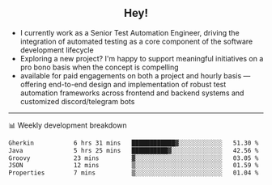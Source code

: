 <h2 align="center">Hey!</h2>

- I currently work as a Senior Test Automation Engineer, driving the integration of automated testing as a core component of the software development lifecycle
- Exploring a new project? I'm happy to support meaningful initiatives on a pro bono basis when the concept is compelling
-  available for paid engagements on both a project and hourly basis — offering end-to-end design and implementation of robust test automation frameworks across frontend and backend systems and customized discord/telegram bots
  
  -------
  
📊 Weekly development breakdown

<!--START_SECTION:waka-->

```txt
Gherkin           6 hrs 31 mins   ████████████▓░░░░░░░░░░░░   51.30 %
Java              5 hrs 25 mins   ██████████▓░░░░░░░░░░░░░░   42.56 %
Groovy            23 mins         ▓░░░░░░░░░░░░░░░░░░░░░░░░   03.05 %
JSON              12 mins         ▒░░░░░░░░░░░░░░░░░░░░░░░░   01.59 %
Properties        7 mins          ▒░░░░░░░░░░░░░░░░░░░░░░░░   01.04 %
```

<!--END_SECTION:waka-->
